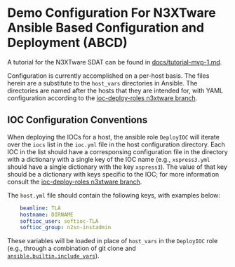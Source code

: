 # Demo Configuration For N3XTware Ansible Based Configuration and Deployment (ABCD)

A tutorial for the N3XTware SDAT can be found in [docs/tutorial-mvp-1.md](https://github.com/NSLS2/n3xtware-abcd-config-demo/blob/main/docs/tutorial-mvp-1.md).

Configuration is currently accomplished on a per-host basis. The files herein are a substitute to the `host_vars` directories in Ansible.
The directories are named after the hosts that they are intended for, with YAML configuration according to the [ioc-deploy-roles n3xtware branch](https://github.com/nsls2/ioc-deploy-roles/tree/n3xtware).

## IOC Configuration Conventions

When deploying the IOCs for a host, the ansible role `DeployIOC` will iterate over the `iocs` list in the `ioc.yml` file in the host configuration directory.
Each IOC in the list should have a corresponsing configuration file in the directory with a dictionary with a single key of the IOC name (e.g., `xspress3.yml` should have a single dictionary with the key `xspress3`).
The value of that key should be a dictionary with keys specific to the IOC; for more information consult the [ioc-deploy-roles n3xtware branch](https://github.com/nsls2/ioc-deploy-roles/tree/n3xtware).

The `host.yml` file should contain the following keys, with examples below:

```yaml
    beamline: TLA
    hostname: DIRNAME
    softioc_user: softioc-TLA
    softioc_group: n2sn-instadmin
```

These variables will be loaded in place of `host_vars` in the `DeployIOC` role (e.g., through a combination of git clone and [`ansible.builtin.include_vars`](https://docs.ansible.com/ansible/latest/collections/ansible/builtin/include_vars_module.html)).
